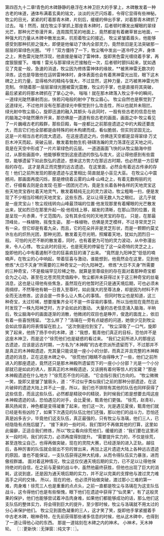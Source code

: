 第四百九十二章!青色的木碑静静的悬浮在木神卫巨大的手掌上，木碑散发着一种古老的味道，通体布满着玄奥的铭文，淡淡的光芒闪烁着，令得它显得有些神秘。
牧尘的目光，紧紧的盯着那青木碑，片刻后，缓缓的伸出手掌，对着那青木碑抓了过去。
嗡！然而，就在牧尘手掌抓上那座青木碑时，后者顿时爆发出耀眼的翠绿光芒，那种光芒弥漫开来，连周围荒芜的地面上，竟然都是有着嫩草冒出地面，一种强大的力量从木碑中散发出来，抗拒着牧尘的接近。
牧尘紧皱着眉头，他能够感受到那种抗拒之强大，即便是他催动了体内全部灵力，竟然依旧是无法突破那一层层的翠绿色光圈。
“哼！”双方僵持了一下，牧尘嘴中发出一道冷哼之声，身体之上，黑色雷光陡然浮现，他直接是催动了雷神体，旋即黑色雷光缠绕着手掌，再度狠狠握下。
嗤嗤！雷光与那翠绿光芒接触在一次，后者顿时颤抖起来，犹如遇见了克星一般，急速的消退，牧尘因为修炼雷神体的缘故，**被黑神雷无数次的淬炼，这也是导致他在运转雷神体时，身体表面也会有着黑神雷光出现，眼下这木碑之上的力量，显得格外的精纯与强大，不过显然，这种力量，正巧被黑神雷光所克制。
伴随着那一层层翠绿光圈被雷光震散，牧尘的手掌，也是直接将其突破，最后紧紧的将那木碑抓在了掌心之中。
嗡嗡！就在那木碑落入牧尘手中的瞬间，一道绿光陡然暴射而出，快若闪电般的射中了牧尘眉心。
牧尘自然也是察觉到了这道绿光，不过他并没有在那道绿光中察觉到什么攻击性，所以也就并未阻拦。
绿光射中牧尘眉心，旋即迅速的融入其额头·与此同时，一股有些古老的信息在他的脑海之中陡然爆炸开来，那仿佛是一道道有些古老的画面，画面之中·牧尘看见了一片巍峨古老的殿群，那些巨殿，每一座都比之前那座遗迹之中的大殿还要庞大，而且它们也全部都是由特殊的树木构建而成，看似脆弱，但实则坚固无比。
这是一片相当古老的庞大遗迹。
在这座遗迹之内，仿佛连天空都是显得翠绿·万丈巨木冲天而起，突破云层，散发着勃勃生机·磅礴浩瀚的灵力荡漾在这天地之间，竟是在天空中形成了一片片翠绿色的云层。
一道道画面飞快的从牧尘脑海中掠过，从那些画面中，他能够察觉到这座遗迹的恢弘与庞大，这让得他感到有些震惊，能够遗留下如此恢弘的遗迹，想来这方势力在那远古时期，也必然是一方巨擘般的存在。
这才是真正而完整的远古遗迹。
在这里面，必然会有着远古传承的存在！他们之前所发现的那座遗迹与这里相比·简直就是小巫见大巫。
在牧尘心中震撼间，那画面再度闪烁，那是缭绕着云雾的山峰·山峰之上，有着无数绚丽的光芒，仔细看去则是会发现·在那一团团光芒内，竟是生长着各种各样的天地灵宝这些天地灵宝吞吐着天地灵气，散发着精纯无比的灵力波动，牧尘粗略一扫，便是发现了不少相当珍稀的天地灵宝，这些东西，足以让得无数人为之眼红。
这几乎就是一座灵宝山！牧尘视线转向山峰最顶端的位置·他发现那里有着耀眼的光芒散发出来，犹如烈日在那里升起一般·他视线上移，越发的清晰，在那山顶的位置，竟是呈现一片赤黄，千丈范围内，没有其余任何的天地灵宝的存在。
只是，在那最顶峰处，一株植物，摇曳生姿。
那一株植物，仿佛是灵芝模样，不过寻常灵芝只有一朵，但它却是有着九朵，而且，它的花朵并非是灵芝形状，而是一颗颗约莫丈许左右的炽热光团，那种光团，散发着无尽光明，照耀着天地，犹如九团烈日一般。
可怕的光芒不断的散发着，同时，也有着更为可怕的灵力波动，从中弥漫出来，令人心悸。
牧尘此时的目光，也是死死的停留在了这一朵奇特的灵芝之上，旋即他的心中有着遏制不住的狂喜疯狂的涌了出来。
“竟然是九阳神芝”低低的喃喃声，在牧尘的心中响起，带着狂喜与激动，谁能想到，他竟然会在这里，见到他修炼“大日不灭身”所需要的三种奇宝之一的九阳神芝。
修炼“大日不灭身”所需要的三种奇宝，!不是极端罕见珍稀之物，就算是至尊级别的存在面对着那种奇宝都会为之心动，甚至在北苍灵院灵值殿中，牧尘都并未获得过关于这三种奇宝的丝毫消息，这也是让得他有些焦急，虽然现在的他暂时还只是通天境后期，可也必须未雨绸缪，不然等他有朝一日晋入至尊时，如此强大的至尊法身，却是因为材料不齐全而无法修炼，这该会是一件多么让人焦心的事情。
但同时牧尘也是知道，这三种奇宝，太过珍稀，想要搜集齐全可不是一件容易的事情，所以当他现在竟然在此时发现了一株九阳神芝时，方才会如此的激动。
大量的古老信息涌入脑海，半晌后，牧尘脑海中的画面逐渐的消散，他微闭的双目也是睁开，俊逸的面庞上，依旧有着一些喜悦残留。
“怎么样了？”洛璃在一旁有点疑惑的问道，她很少见到牧尘会如此惊喜的将表情留在脸上。
“这次倒是捡到宝了。
”牧尘深吸了一口气，旋即笑了起来，他扬了扬手中的木碑，道：“我想，甄青他们真正的目标，恐怕并不是这座木神卫，而是这个”徐荒他们也是疑惑的看过来。
“我们之前所进入的那座远古遗迹，应该是远古时期，一方名为“木神殿”的古老宗派所遗留而下，不过那并不是真正的木神殿遗迹，充其量只能说是一座小小的分部，而真正并且完整的木神殿遗迹的消息，正在这座木碑之中。
”徐荒他们眼睛不由得睁大了一些，他们之前所进入的那座遗迹，竟然还只是那木神殿所遗留而下的一座小小分部？光是一个小分部就已是如此的诱人，那真正的木神殿遗迹，又该拥有着何等惊人的宝藏？“那座木神殿遗迹在什么地方？”徐荒忍不住的问道。
“它会指引我们方向的。
”牧尘微微一笑，旋即又是皱了皱眉头，道：“不过似乎类似我们之前的那种分部遗迹，在这片破碎的遗迹大陆上并不止一座，所以，我们也不排除有其他的队伍也同样获得了这些信息，而且这些队伍，必然都是精锐中的精锐，到时候我们若是想要去闯这座木神殿遗迹的话，恐怕遇见的对手，会比夏侯，甄青他们更强。
”徐荒，赵青衫，慕风扬闻言，神色都是变得凝重了起来，他们这一次，光是遇见夏侯，甄青他们就已经是有些凶险了，如果下次遇见的队伍比他们还强，那以他们的战斗力，恐怕还真是凶多吉少，毕竟他们这支队伍，真正最强的，只有牧尘与洛璃，他们三人，已经隐隐有点拖后腿了。
“接下来的一些时间，我们暂时不再做其他的打算，这里如此偏僻，正适合我们修炼，所以”牧尘看向徐荒他们，缓缓的道：“我们要在这里闭关一段时间，我们的实力，必须再度得到提升。
”需要提升实力的，不仅是徐荒，甚至连牧尘自己，也得再做突破，现在的灵院大赛，已经逐渐的进入正轨，越往后，各种厉害的队伍就会层出不穷的冒出来，再加上这片遗迹大陆上各种远古遗迹的原因，谁也不能保证，一支队伍获得这种大机缘，从而令得队伍实力暴涨，进而傲视群雄。
面对着这种情况，牧尘这仅仅通天境后期的实力，已不足以让得他保持绝对的自信，在之前与夏侯的战斗中，虽然他最终获胜，但他也出现了巨大的消耗，这说到底，还是因为通天境后期的实力，并不足以完美的支撑他与渡过灵力难高手之间的交锋。
所以，现在的他，也必须开始做突破，渡过那小三难的第一难，肉身难！徐荒三人也是重重的点点头，之前一直都是牧尘与洛璃在为这支队伍战斗，这令得他们也是有些惭愧，眼下他们在遗迹中获得了“仙灵果”，有了这般灵果的保护，他们也能够尝试着冲击肉身难，如果他们都能够成功的话，那么他们这支队伍的整体实力，将会得到巨大的提升，至少那时候，牧尘与洛璃就不用太过的分心来保护他们。
牧尘见到面色凝重的三人，这才笑了笑，旋即他手掌紧握着手中古老木碑，眼神奇特，在先前获得那些诸多信息的时候，他从这木碑中，也得到了一道让得他心动的东西。
那是一道铭刻在木碑之内的神术。
小神术，天木神轮。
〖∷更新快∷无弹窗∷纯文字∷〗。
